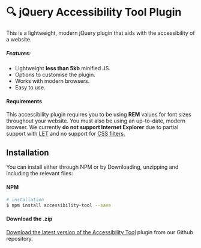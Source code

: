 # :mag: jQuery Accessibility Tool Plugin

This is a lightweight, modern jQuery plugin that aids with the accessibility of a website.

##### Features:

- Lightweight **less than 5kb** minified JS.
- Options to customise the plugin.
- Works with modern browsers.
- Easy to use.

#### Requirements

This accessibility plugin requires you to be using **REM** values for font sizes throughout your website. You must also be using an up-to-date, modern browser. We currently **do not support Internet Explorer** due to partial support with [LET](https://caniuse.com/#feat=let) and no support for [CSS filters.](https://caniuse.com/#feat=css-filters&search=filter)

## Installation

You can install either through NPM or by Downloading, unzipping and including the relevant files:

#### NPM

``` bash
# installation
$ npm install accessibility-tool --save
```

#### Download the .zip

[Download the latest version of the Accessibility Tool](https://github.com/sts-ryan-holton/accessibility-tool/releases) plugin from our Github repository.
